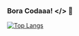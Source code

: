 ### Bora Codaaa! </> 👋

[![Top Langs](https://github-readme-stats.vercel.app/api/top-langs/?JhonesJhonatas=anuraghazra&hide_progress=true)](https://github.com/anuraghazra/github-readme-stats)

<!--
**JhonesJhonatas/JhonesJhonatas** is a ✨ _special_ ✨ repository because its `README.md` (this file) appears on your GitHub profile.

Here are some ideas to get you started:

- 🔭 I’m currently working on ...
- 🌱 I’m currently learning ...
- 👯 I’m looking to collaborate on ...
- 🤔 I’m looking for help with ...
- 💬 Ask me about ...
- 📫 How to reach me: ...
- 😄 Pronouns: ...
- ⚡ Fun fact: ...
-->
